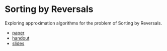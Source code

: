 # Sorting by Reversals

Exploring approximation algorithms for the problem of Sorting by Reversals.

* [paper](https://raw.githubusercontent.com/jonhue/min-sbr/master/paper.pdf)
* [handout](https://raw.githubusercontent.com/jonhue/min-sbr/master/handout.pdf)
* [slides](https://raw.githubusercontent.com/jonhue/min-sbr/master/slides.pdf)
